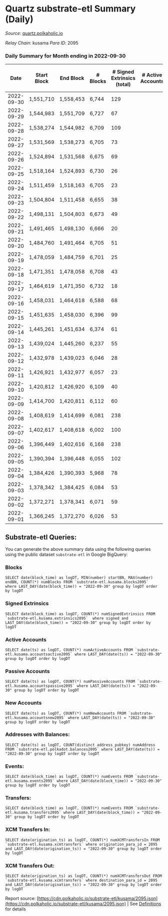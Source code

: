 # Quartz substrate-etl Summary (Daily)

_Source_: [quartz.polkaholic.io](https://quartz.polkaholic.io)

*Relay Chain*: kusama
*Para ID*: 2095



### Daily Summary for Month ending in 2022-09-30


| Date | Start Block | End Block | # Blocks | # Signed Extrinsics (total) | # Active Accounts | # Passive | # New | # Addresses with Balances | # Events | # Transfers | # XCM Transfers In | # XCM Transfers Out | Issues | 
| ---- | ----------- | --------- | -------- | --------------------------- | ----------------- | --------- | ----- | ------------------------- | -------- | ----------- | ------------------ | ------------------- | ------ |
| 2022-09-30 | 1,551,710 | 1,558,453 | 6,744 | 129 |  |  |  | 18,607 | 15,424 | 17 ($716.37) | 4 ($87.30) | 5 ($85.53) |  |
| 2022-09-29 | 1,544,983 | 1,551,709 | 6,727 | 67 |  |  |  |  | 14,834 | 13 ($300.16) | 3 ($35.64) | 1 ($0.02) |  |
| 2022-09-28 | 1,538,274 | 1,544,982 | 6,709 | 109 |  |  |  |  | 15,101 | 32 ($2,630.40) | 4 ($110.45) |   |  |
| 2022-09-27 | 1,531,569 | 1,538,273 | 6,705 | 73 |  |  |  |  | 14,776 | 30 ($732.55) | 5 ($99.75) | 1 ($25.15) |  |
| 2022-09-26 | 1,524,894 | 1,531,568 | 6,675 | 69 |  |  |  |  | 14,827 | 19 ($1,131.10) | 1 ($9.12) | 2 ($40.61) |  |
| 2022-09-25 | 1,518,164 | 1,524,893 | 6,730 | 26 |  |  |  |  | 14,582 | 6 ($1,047.64) |   | 4 ($441.99) |  |
| 2022-09-24 | 1,511,459 | 1,518,163 | 6,705 | 23 |  |  |  |  | 14,497 | 7 ($626.07) | 1 ($15.72) | 2 ($273.94) |  |
| 2022-09-23 | 1,504,804 | 1,511,458 | 6,655 | 38 |  |  |  |  | 14,569 | 5 ($796.03) | 4 ($199.84) |   |  |
| 2022-09-22 | 1,498,131 | 1,504,803 | 6,673 | 49 |  |  |  |  | 14,676 | 12 ($1,019.93) | 2 ($154.81) | 3 ($295.73) |  |
| 2022-09-21 | 1,491,465 | 1,498,130 | 6,666 | 20 |  |  |  |  | 14,417 | 7 ($492.81) | 3 ($273.75) |   |  |
| 2022-09-20 | 1,484,760 | 1,491,464 | 6,705 | 51 |  |  |  |  | 14,727 | 11 ($930.24) | 2 ($216.57) | 1 ($119.89) |  |
| 2022-09-19 | 1,478,059 | 1,484,759 | 6,701 | 25 |  |  |  |  | 14,523 | 6 ($1,301.35) |   | 3 ($153.86) |  |
| 2022-09-18 | 1,471,351 | 1,478,058 | 6,708 | 43 |  |  |  |  | 14,662 | 7 ($829.53) | 1 ($4.10) | 3 ($359.67) |  |
| 2022-09-17 | 1,464,619 | 1,471,350 | 6,732 | 18 |  |  |  |  | 14,551 | 3 ($104.33) |   | 1 ($6.83) |  |
| 2022-09-16 | 1,458,031 | 1,464,618 | 6,588 | 68 |  |  |  |  | 14,560 | 34 ($3,229.87) | 1 ($82.01) | 8 ($554.06) |  |
| 2022-09-15 | 1,451,635 | 1,458,030 | 6,396 | 99 |  |  |  |  | 14,331 | 77 ($13,602.11) | 1 ($2,520.77) | 4 ($347.68) |  |
| 2022-09-14 | 1,445,261 | 1,451,634 | 6,374 | 61 |  |  |  |  | 14,112 | 15 ($2,513.24) | 6 ($417.89) | 1 ($95.91) |  |
| 2022-09-13 | 1,439,024 | 1,445,260 | 6,237 | 55 |  |  |  |  | 13,902 | 20 ($4,181.34) | 1 ($23.64) | 2 ($37.12) |  |
| 2022-09-12 | 1,432,978 | 1,439,023 | 6,046 | 28 |  |  |  | 18,460 | 13,141 | 1 ($16.23) | 1 ($9.72) |   |  |
| 2022-09-11 | 1,426,921 | 1,432,977 | 6,057 | 23 |  |  |  |  | 13,134 | 4 ($559.04) | 1 ($97.31) | 1 ($95.91) |  |
| 2022-09-10 | 1,420,812 | 1,426,920 | 6,109 | 40 |  |  |  |  | 13,395 | 13 ($1,968.42) | 4 ($413.84) | 1 ($15.64) |  |
| 2022-09-09 | 1,414,700 | 1,420,811 | 6,112 | 60 |  |  |  | 18,453 | 13,550 | 6 ($1,152.17) | 1 ($467.08) | 1 ($79.93) |  |
| 2022-09-08 | 1,408,619 | 1,414,699 | 6,081 | 238 |  |  |  | 18,446 | 14,716 | 21 ($2,522.04) | 8 ($913.83) | 3 ($319.71) |  |
| 2022-09-07 | 1,402,617 | 1,408,618 | 6,002 | 100 |  |  |  | 18,441 | 13,614 |   | 1 ($32.20) |   |  |
| 2022-09-06 | 1,396,449 | 1,402,616 | 6,168 | 238 |  |  |  | 18,429 | 14,864 | 29 ($2,517.57) | 11 ($1,345.19) | 1 ($149.12) |  |
| 2022-09-05 | 1,390,394 | 1,396,448 | 6,055 | 102 |  |  |  | 18,419 | 13,621 | 68 ($5,568.13) | 3 ($525.99) | 7 ($945.22) |  |
| 2022-09-04 | 1,384,426 | 1,390,393 | 5,968 | 78 |  |  |  | 18,387 | 13,283 | 24 ($6,114.18) | 1 ($13.19) | 9 ($1,499.02) |  |
| 2022-09-03 | 1,378,342 | 1,384,425 | 6,084 | 53 |  |  |  | 18,380 | 13,394 | 29 ($31,312.58) | 7 ($501.44) | 1 ($331.26) |  |
| 2022-09-02 | 1,372,271 | 1,378,341 | 6,071 | 59 |  |  |  | 18,374 | 13,406 | 11 ($2,771.01) | 3 ($312.30) | 2 ($109.38) |  |
| 2022-09-01 | 1,366,245 | 1,372,270 | 6,026 | 53 |  |  |  | 18,372 | 13,283 | 21 ($1,405.06) | 7 ($362.01) | 3 ($214.66) |  |

## Substrate-etl Queries:
You can generate the above summary data using the following queries using the public dataset `substrate-etl` in Google BigQuery:


### Blocks
```
SELECT date(block_time) as logDT, MIN(number) startBN, MAX(number) endBN, COUNT(*) numBlocks FROM `substrate-etl.kusama.blocks2095`  where LAST_DAY(date(block_time)) = "2022-09-30" group by logDT order by logDT
```


### Signed Extrinsics
```
SELECT date(block_time) as logDT, COUNT(*) numSignedExtrinsics FROM `substrate-etl.kusama.extrinsics2095`  where signed and LAST_DAY(date(block_time)) = "2022-09-30" group by logDT order by logDT
```


### Active Accounts
```
SELECT date(ts) as logDT, COUNT(*) numActiveAccounts FROM `substrate-etl.kusama.accountsactive2095` where LAST_DAY(date(ts)) = "2022-09-30" group by logDT order by logDT
```


### Passive Accounts
```
SELECT date(ts) as logDT, COUNT(*) numPassiveAccounts FROM `substrate-etl.kusama.accountspassive2095` where LAST_DAY(date(ts)) = "2022-09-30" group by logDT order by logDT
```


### New Accounts
```
SELECT date(ts) as logDT, COUNT(*) numNewAccounts FROM `substrate-etl.kusama.accountsnew2095` where LAST_DAY(date(ts)) = "2022-09-30" group by logDT order by logDT
```


### Addresses with Balances:
```
SELECT date(ts) as logDT, COUNT(distinct address_pubkey) numAddress FROM `substrate-etl.polkadot.balances2095` where LAST_DAY(date(ts)) = "2022-09-30" group by logDT order by logDT
```


### Events:
```
SELECT date(block_time) as logDT, COUNT(*) numEvents FROM `substrate-etl.kusama.events2095` where LAST_DAY(date(block_time)) = "2022-09-30" group by logDT order by logDT
```


### Transfers:
```
SELECT date(block_time) as logDT, COUNT(*) numEvents FROM `substrate-etl.kusama.transfers2095` where LAST_DAY(date(block_time)) = "2022-09-30" group by logDT order by logDT
```


### XCM Transfers In:
```
SELECT date(origination_ts) as logDT, COUNT(*) numXCMTransfersIn FROM `substrate-etl.kusama.xcmtransfers` where origination_para_id = 2095 and LAST_DAY(date(origination_ts)) = "2022-09-30" group by logDT order by logDT
```


### XCM Transfers Out:
```
SELECT date(origination_ts) as logDT, COUNT(*) numXCMTransfersOut FROM `substrate-etl.kusama.xcmtransfers` where destination_para_id = 2095 and LAST_DAY(date(origination_ts)) = "2022-09-30" group by logDT order by logDT
```



Report source: [https://cdn.polkaholic.io/substrate-etl/kusama/2095.json](https://cdn.polkaholic.io/substrate-etl/kusama/2095.json) | See [Definitions](/DEFINITIONS.md) for details
